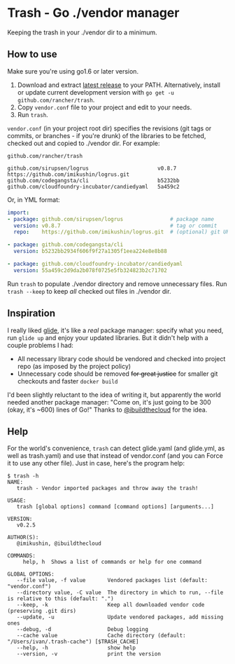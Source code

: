 # Trash - Go ./vendor manager

Keeping the trash in your ./vendor dir to a minimum.

## How to use

Make sure you're using go1.6 or later version.

 1. Download and extract [latest release](https://github.com/rancher/trash/releases/latest) to your PATH.
    Alternatively, install or update current development version with `go get -u github.com/rancher/trash`.
 2. Copy `vendor.conf` file to your project and edit to your needs.
 3. Run `trash`.

`vendor.conf` (in your project root dir) specifies the revisions (git tags or commits, or branches - if you're drunk) of the libraries to be fetched, checked out and copied to ./vendor dir. For example:
```
github.com/rancher/trash

github.com/sirupsen/logrus                      v0.8.7    https://github.com/imikushin/logrus.git
github.com/codegangsta/cli                      b5232bb
github.com/cloudfoundry-incubator/candiedyaml   5a459c2
```

Or, in YML format:
```yaml
import:
- package: github.com/sirupsen/logrus               # package name
  version: v0.8.7                                   # tag or commit
  repo:    https://github.com/imikushin/logrus.git  # (optional) git URL

- package: github.com/codegangsta/cli
  version: b5232bb2934f606f9f27a1305f1eea224e8e8b88

- package: github.com/cloudfoundry-incubator/candiedyaml
  version: 55a459c2d9da2b078f0725e5fb324823b2c71702
```

Run `trash` to populate ./vendor directory and remove unnecessary files. Run `trash --keep` to keep *all* checked out files in ./vendor dir.

## Inspiration

I really liked [glide](https://github.com/Masterminds/glide), it's like a *real* package manager: specify what you need, run `glide up` and enjoy your updated libraries. But it didn't help with a couple problems I had:

- All necessary library code should be vendored and checked into project repo (as imposed by the project policy)
- Unnecessary code should be removed ~~for great justice~~ for smaller git checkouts and faster `docker build`

I'd been slightly reluctant to the idea of writing it, but apparently the world needed another package manager: "Come on, it's just going to be 300 (okay, it's ~600) lines of Go!" Thanks to [@ibuildthecloud](https://github.com/ibuildthecloud) for the idea.

## Help

For the world's convenience, `trash` can detect glide.yaml (and glide.yml, as well as trash.yaml) and use that instead of vendor.conf (and you can Force it to use any other file). Just in case, here's the program help:

```
$ trash -h
NAME:
   trash - Vendor imported packages and throw away the trash!

USAGE:
   trash [global options] command [command options] [arguments...]

VERSION:
   v0.2.5

AUTHOR(S):
   @imikushin, @ibuildthecloud

COMMANDS:
     help, h  Shows a list of commands or help for one command

GLOBAL OPTIONS:
   --file value, -f value       Vendored packages list (default: "vendor.conf")
   --directory value, -C value  The directory in which to run, --file is relative to this (default: ".")
   --keep, -k                   Keep all downloaded vendor code (preserving .git dirs)
   --update, -u                 Update vendored packages, add missing ones
   --debug, -d                  Debug logging
   --cache value                Cache directory (default: "/Users/ivan/.trash-cache") [$TRASH_CACHE]
   --help, -h                   show help
   --version, -v                print the version
```

